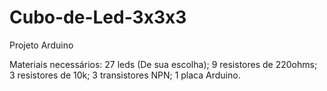 # Cubo-de-Led-3x3x3
Projeto Arduino 

 Materiais necessários:
    27 leds (De sua escolha);
    9 resistores de 220ohms;
    3 resistores de 10k;
    3 transistores NPN;
    1 placa Arduino.
    

